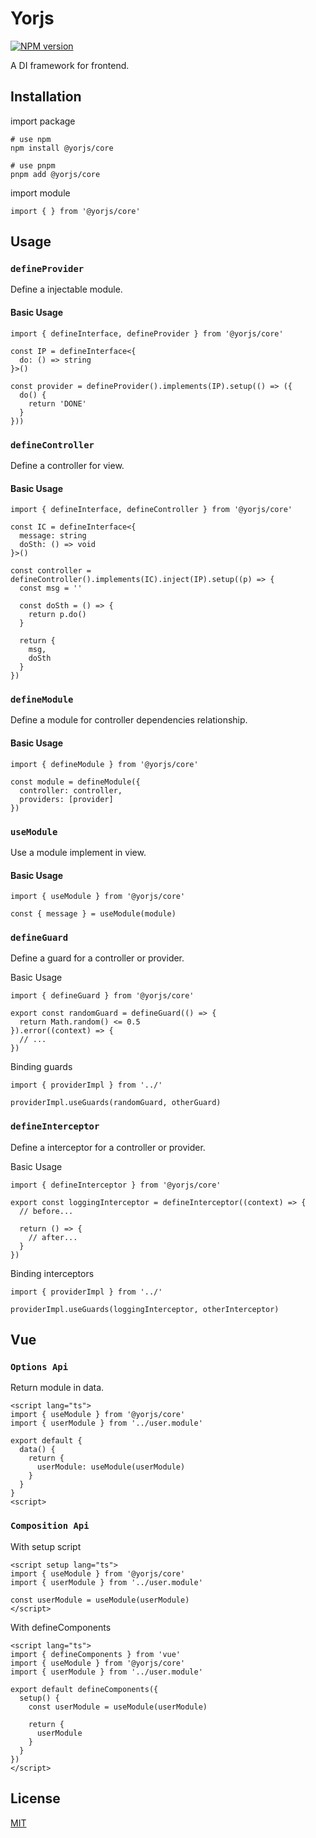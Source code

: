 # Yorjs

[![NPM version](https://img.shields.io/npm/v/@yorjs/core)](https://www.npmjs.com/package/@yorjs/core)

A DI framework for frontend.

## Installation

import package

```
# use npm
npm install @yorjs/core

# use pnpm
pnpm add @yorjs/core
```

import module

```
import { } from '@yorjs/core'
```

## Usage

### `defineProvider`

Define a injectable module.

#### Basic Usage

```
import { defineInterface, defineProvider } from '@yorjs/core'

const IP = defineInterface<{
  do: () => string
}>()

const provider = defineProvider().implements(IP).setup(() => ({
  do() {
    return 'DONE'
  }
}))
```

### `defineController`

Define a controller for view.

#### Basic Usage

```
import { defineInterface, defineController } from '@yorjs/core'

const IC = defineInterface<{
  message: string
  doSth: () => void
}>()

const controller = defineController().implements(IC).inject(IP).setup((p) => {
  const msg = ''

  const doSth = () => {
    return p.do()
  }

  return {
    msg,
    doSth
  }
})
```

### `defineModule`

Define a module for controller dependencies relationship.

#### Basic Usage

```
import { defineModule } from '@yorjs/core'

const module = defineModule({
  controller: controller,
  providers: [provider]
})
```

### `useModule`

Use a module implement in view.

#### Basic Usage

```
import { useModule } from '@yorjs/core'

const { message } = useModule(module)
```

### `defineGuard`

Define a guard for a controller or provider.

Basic Usage

```
import { defineGuard } from '@yorjs/core'

export const randomGuard = defineGuard(() => {
  return Math.random() <= 0.5
}).error((context) => {
  // ...
})
```

Binding guards

```
import { providerImpl } from '../'

providerImpl.useGuards(randomGuard, otherGuard)
```

### `defineInterceptor`

Define a interceptor for a controller or provider.

Basic Usage

```
import { defineInterceptor } from '@yorjs/core'

export const loggingInterceptor = defineInterceptor((context) => {
  // before...

  return () => {
    // after...
  }
})
```

Binding interceptors

```
import { providerImpl } from '../'

providerImpl.useGuards(loggingInterceptor, otherInterceptor)
```

## Vue

### `Options Api`

Return module in data.

```
<script lang="ts">
import { useModule } from '@yorjs/core'
import { userModule } from '../user.module'

export default {
  data() {
    return {
      userModule: useModule(userModule)
    }
  }
}
<script>
```

### `Composition Api`

With setup script

```
<script setup lang="ts">
import { useModule } from '@yorjs/core'
import { userModule } from '../user.module'

const userModule = useModule(userModule)
</script>
```

With defineComponents

```
<script lang="ts">
import { defineComponents } from 'vue'
import { useModule } from '@yorjs/core'
import { userModule } from '../user.module'

export default defineComponents({
  setup() {
    const userModule = useModule(userModule)

    return {
      userModule
    }
  }
})
</script>
```

## License
[MIT](./LICENSE)
